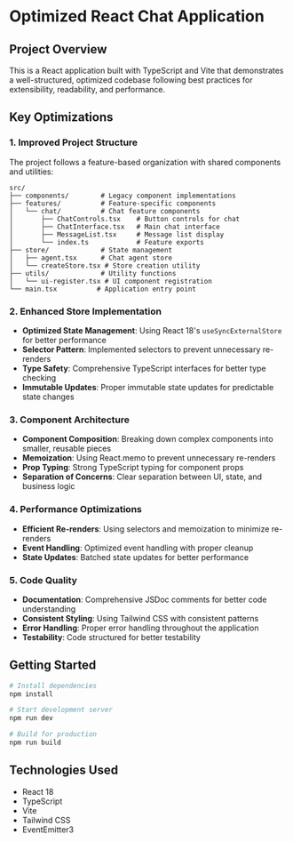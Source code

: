 # Optimized React Chat Application

## Project Overview

This is a React application built with TypeScript and Vite that demonstrates a well-structured, optimized codebase following best practices for extensibility, readability, and performance.

## Key Optimizations

### 1. Improved Project Structure

The project follows a feature-based organization with shared components and utilities:

```
src/
├── components/        # Legacy component implementations
├── features/          # Feature-specific components
│   └── chat/          # Chat feature components
│       ├── ChatControls.tsx    # Button controls for chat
│       ├── ChatInterface.tsx   # Main chat interface
│       ├── MessageList.tsx     # Message list display
│       └── index.ts            # Feature exports
├── store/             # State management
│   ├── agent.tsx      # Chat agent store
│   └── createStore.tsx # Store creation utility
├── utils/             # Utility functions
│   └── ui-register.tsx # UI component registration
└── main.tsx          # Application entry point
```

### 2. Enhanced Store Implementation

- **Optimized State Management**: Using React 18's `useSyncExternalStore` for better performance
- **Selector Pattern**: Implemented selectors to prevent unnecessary re-renders
- **Type Safety**: Comprehensive TypeScript interfaces for better type checking
- **Immutable Updates**: Proper immutable state updates for predictable state changes

### 3. Component Architecture

- **Component Composition**: Breaking down complex components into smaller, reusable pieces
- **Memoization**: Using React.memo to prevent unnecessary re-renders
- **Prop Typing**: Strong TypeScript typing for component props
- **Separation of Concerns**: Clear separation between UI, state, and business logic

### 4. Performance Optimizations

- **Efficient Re-renders**: Using selectors and memoization to minimize re-renders
- **Event Handling**: Optimized event handling with proper cleanup
- **State Updates**: Batched state updates for better performance

### 5. Code Quality

- **Documentation**: Comprehensive JSDoc comments for better code understanding
- **Consistent Styling**: Using Tailwind CSS with consistent patterns
- **Error Handling**: Proper error handling throughout the application
- **Testability**: Code structured for better testability

## Getting Started

```bash
# Install dependencies
npm install

# Start development server
npm run dev

# Build for production
npm run build
```

## Technologies Used

- React 18
- TypeScript
- Vite
- Tailwind CSS
- EventEmitter3
